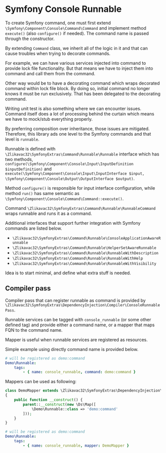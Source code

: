 # Symfony Console Runnable

To create Symfony command, one must first extend `\Symfony\Component\Console\Command\Command` and implement method `execute()` (also `configure()` if needed). The command name is passed through the constructor.

By extending `Command` class, we inherit all of the logic in it and that can cause troubles when trying to decorate commands.

For example, we can have various services injected into command to provide lock file functionality. But that means we have to inject them into command and call them from the command.

Other way would be to have a decorating command which wraps decorated command within lock file block. By doing so, initial command no longer knows it must be run exclusively. That has been delegated to the decorating command.

Writing unit test is also something where we can encounter issues. Command itself does a lot of processing behind the curtain which means we have to mock/stub everything properly.

By preferring composition over inheritance, those issues are mitigated. Therefore, this library ads one level to the Symfony commands and that level is `runnable`.

Runnable is defined with `\Zlikavac32\SymfonyExtras\Command\Runnable\Runnable` interface which has two methods, `configure(\Symfony\Component\Console\Input\InputDefinition $inputDefinition)` and `execute(\Symfony\Component\Console\Input\InputInterface $input, \Symfony\Component\Console\Output\OutputInterface $output)`.

Method `configure()` is responsible for input interface configuration, while method `run()` has same semantic as `\Symfony\Component\Console\Command\Command::execute()`.

Command `\Zlikavac32\SymfonyExtras\Command\Runnable\RunnableCommand` wraps runnable and runs it as a command.

Additional interfaces that support further integration with Symfony commands are listed below.

- `\Zlikavac32\SymfonyExtras\Command\Runnable\ConsoleApplicationAwareRunnable`
- `\Zlikavac32\SymfonyExtras\Command\Runnable\HelperSetAwareRunnable`
- `\Zlikavac32\SymfonyExtras\Command\Runnable\RunnableWithDescription`
- `\Zlikavac32\SymfonyExtras\Command\Runnable\RunnableWithHelp`
- `\Zlikavac32\SymfonyExtras\Command\Runnable\RunnableWithVisibility`

Idea is to start minimal, and define what extra stuff is needed.

## Compiler pass

Compiler pass that can register runnable as command is provided by `\Zlikavac32\SymfonyExtras\DependencyInjection\Compiler\ConsoleRunnablePass`.

Runnable services can be tagged with `console_runnable` (or some other defined tag) and provide either a command name, or a mapper that maps FQN to the command name.

Mapper is useful when runnable services are registered as resources.

Simple example using directly command name is provided below.

```yaml
# will be registered as demo:command
Demo\Runnable:
    tags:
        - { name: console_runnable, command: demo:command }
```

Mappers can be used as following:

```php
class DemoMapper extends \Zlikavac32\SymfonyExtras\DependencyInjection\Compiler\ConsoleRunnable\DsMapRunnableToNameMapper
{
    public function __construct() {
        parent::__construct(new \Ds\Map([
            \Demo\Runnable::class => 'demo:command'
        ]));
    }
}
```

```yaml
# will be registered as demo:command
Demo\Runnable:
    tags:
        - { name: console_runnable, mapper: DemoMapper }
```
